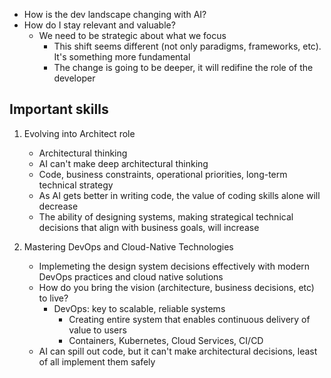 - How is the dev landscape changing with AI?
- How do I stay relevant and valuable?
  - We need to be strategic about what we focus
    - This shift seems different (not only paradigms, frameworks, etc). It's something more fundamental
    - The change is going to be deeper, it will redifine the role of the developer

## Important skills

1. Evolving into Architect role

   - Architectural thinking
   - AI can't make deep architectural thinking
   - Code, business constraints, operational priorities, long-term technical strategy
   - As AI gets better in writing code, the value of coding skills alone will decrease
   - The ability of designing systems, making strategical technical decisions that align with business goals, will increase

2. Mastering DevOps and Cloud-Native Technologies

   - Implemeting the design system decisions effectively with modern DevOps practices and cloud native solutions
   - How do you bring the vision (architecture, business decisions, etc) to live?
     - DevOps: key to scalable, reliable systems
       - Creating entire system that enables continuous delivery of value to users
       - Containers, Kubernetes, Cloud Services, CI/CD
   - AI can spill out code, but it can't make architectural decisions, least of all implement them safely
